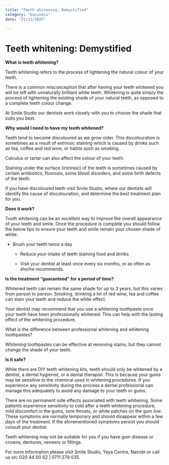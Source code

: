 ```yaml
---
title: "Teeth whitening: Demystified"
category: "business"
date: "21/11/2025"

---
```


# Teeth whitening: Demystified

**What is teeth whitening?**

Teeth whitening refers to the process of lightening the natural colour of your teeth.

There is a common misconception that after having your teeth whitened you will be left with unnaturally brilliant white teeth. Whitening is quite simply the process of lightening the existing shade of your natural teeth, as opposed to a complete teeth colour change.

At Smile Studio our dentists work closely with you to choose the shade that suits you best.

**Why would I need to have my teeth whitened?**

Teeth tend to become discoloured as we grow older. This discolouration is sometimes as a result of extrinsic staining which is caused by drinks such as tea, coffee and red wine, or habits such as smoking.

Calculus or tartar can also affect the colour of your teeth.

Staining under the surface (intrinsic) of the teeth is sometimes caused by certain antibiotics, fluorosis, some blood disorders, and some birth defects of the teeth.

If you have discoloured teeth visit Smile Studio, where our dentists will identify the cause of discolouration, and determine the best treatment plan for you.

**Does it work?**

Tooth whitening can be an excellent way to improve the overall appearance of your teeth and smile. Once the procedure is complete you should follow the below tips to ensure your teeth and smile remain your chosen shade of white:

- Brush your teeth twice a day

    - Reduce your intake of teeth staining food and drinks

    - Visit your dentist at least once every six months, or as often as she/he recommends.

**Is the treatment “guaranteed” for a period of time?**

Whitened teeth can remain the same shade for up to 3 years, but this varies from person to person. Smoking, drinking a lot of red wine, tea and coffee can stain your teeth and reduce the white effect.

Your dentist may recommend that you use a whitening toothpaste once your teeth have been professionally whitened. This can help with the lasting effect of the whitening procedure.

What is the difference between professional whitening and whitening toothpastes?

Whitening toothpastes can be effective at removing stains, but they cannot change the shade of your teeth.

**Is it safe?**

While there are DIY teeth whitening kits, teeth should only be whitened by a dentist, a dental hygienist, or a dental therapist. This is because your gums may be sensitive to the chemical used in whitening procedures. If you experience any sensitivity during the process a dental professional can manage this adequately to avoid any damage to your teeth or gums.

There are no permanent side effects associated with teeth whitening. Some patients experience sensitivity to cold after a teeth whitening procedure, mild discomfort in the gums, sore throats, or white patches on the gum line. These symptoms are normally temporary and should disappear within a few days of the treatment. If the aforementioned symptoms persist you should consult your dentist.

Teeth whitening may not be suitable for you if you have gum disease or crowns, dentures, veneers or fillings.

For more information please visit Smile Studio, Yaya Centre, Nairobi or call us on: 020 44 00 62 | 0711 279 035.